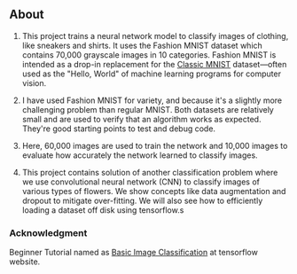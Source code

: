 ## About

1. This project trains a neural network model to classify images of clothing, like sneakers and shirts. It uses the Fashion MNIST dataset which contains 70,000 grayscale images in 10 categories. Fashion MNIST is intended as a drop-in replacement for the [Classic MNIST](https://www.tensorflow.org/datasets/catalog/mnist) dataset—often used as the "Hello, World" of machine learning programs for computer vision.

2. I have used Fashion MNIST for variety, and because it's a slightly more challenging problem than regular MNIST. Both datasets are relatively small and are used to verify that an algorithm works as expected. They're good starting points to test and debug code.

3. Here, 60,000 images are used to train the network and 10,000 images to evaluate how accurately the network learned to classify images.

4. This project contains solution of another classification problem where we use convolutional neural network (CNN) to classify images of various types of flowers. We show concepts like data augmentation and dropout to mitigate over-fitting. We will also see how to efficiently loading a dataset off disk using tensorflow.s


### Acknowledgment

Beginner Tutorial named as [Basic Image Classification](https://www.tensorflow.org/tutorials/keras/classification) at tensorflow website.